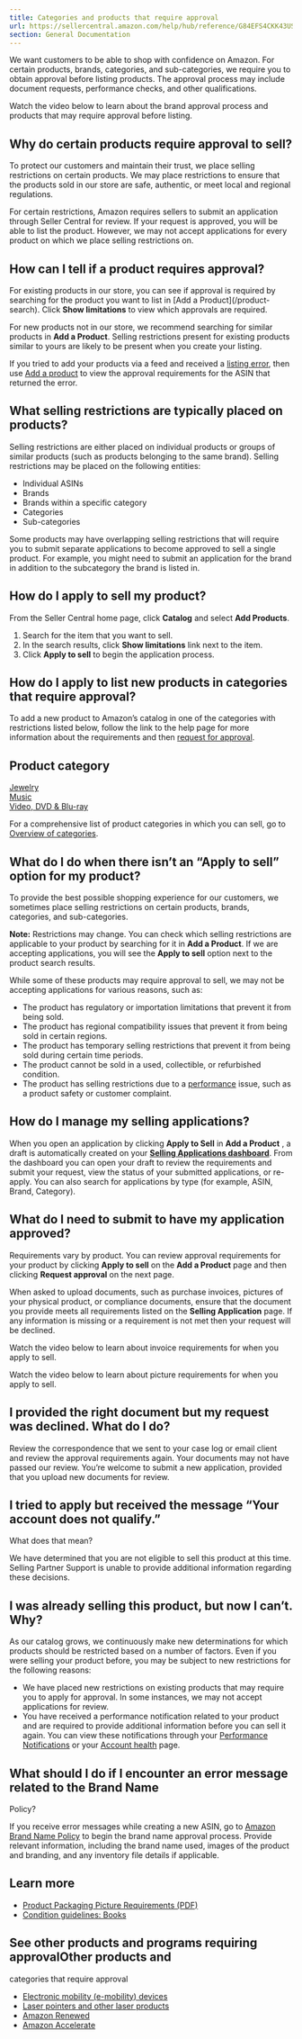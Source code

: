```yaml
---
title: Categories and products that require approval
url: https://sellercentral.amazon.com/help/hub/reference/G84EFS4CKK43USMF
section: General Documentation
---
```


We want customers to be able to shop with confidence on Amazon. For certain
products, brands, categories, and sub-categories, we require you to obtain
approval before listing products. The approval process may include document
requests, performance checks, and other qualifications.

Watch the video below to learn about the brand approval process and products
that may require approval before listing.

## Why do certain products require approval to sell?

To protect our customers and maintain their trust, we place selling
restrictions on certain products. We may place restrictions to ensure that the
products sold in our store are safe, authentic, or meet local and regional
regulations.

For certain restrictions, Amazon requires sellers to submit an application
through Seller Central for review. If your request is approved, you will be
able to list the product. However, we may not accept applications for every
product on which we place selling restrictions on.

## How can I tell if a product requires approval?

For existing products in our store, you can see if approval is required by
searching for the product you want to list in [Add a Product](/product-
search). Click **Show limitations** to view which approvals are required.

For new products not in our store, we recommend searching for similar products
in **Add a Product**. Selling restrictions present for existing products
similar to yours are likely to be present when you create your listing.

If you tried to add your products via a feed and received a [listing
error](/gp/help/G17781), then use [Add a product](/product-search) to view the
approval requirements for the ASIN that returned the error.

## What selling restrictions are typically placed on products?

Selling restrictions are either placed on individual products or groups of
similar products (such as products belonging to the same brand). Selling
restrictions may be placed on the following entities:

  * Individual ASINs
  * Brands
  * Brands within a specific category
  * Categories
  * Sub-categories

Some products may have overlapping selling restrictions that will require you
to submit separate applications to become approved to sell a single product.
For example, you might need to submit an application for the brand in addition
to the subcategory the brand is listed in.

## How do I apply to sell my product?

From the Seller Central home page, click **Catalog** and select **Add
Products**.  

  1. Search for the item that you want to sell.
  2. In the search results, click **Show limitations** link next to the item.
  3. Click **Apply to sell** to begin the application process.

## How do I apply to list new products in categories that require approval?

To add a new product to Amazon’s catalog in one of the categories with
restrictions listed below, follow the link to the help page for more
information about the requirements and then [request for
approval](/hz/myqdashboard).

Product category  
---  
[Jewelry](https://sellercentral.amazon.com/gp/help/200332590)  
[Music](https://sellercentral.amazon.com/gp/help/202188990)  
[Video, DVD & Blu-ray](https://sellercentral.amazon.com/gp/help/201607580)  
  
For a comprehensive list of product categories in which you can sell, go to
[Overview of categories](/gp/help/G200332540).

## What do I do when there isn’t an “Apply to sell” option for my product?

To provide the best possible shopping experience for our customers, we
sometimes place selling restrictions on certain products, brands, categories,
and sub-categories.

**Note:** Restrictions may change. You can check which selling restrictions
are applicable to your product by searching for it in **Add a Product**. If we
are accepting applications, you will see the **Apply to sell** option next to
the product search results.

While some of these products may require approval to sell, we may not be
accepting applications for various reasons, such as:

  * The product has regulatory or importation limitations that prevent it from being sold.
  * The product has regional compatibility issues that prevent it from being sold in certain regions.
  * The product has temporary selling restrictions that prevent it from being sold during certain time periods.
  * The product cannot be sold in a used, collectible, or refurbished condition.
  * The product has selling restrictions due to a [performance](/performance/notifications) issue, such as a product safety or customer complaint.

## How do I manage my selling applications?

When you open an application by clicking **Apply to Sell** in **Add a
Product** , a draft is automatically created on your [**Selling Applications
dashboard**](/hz/myqdashboard). From the dashboard you can open your draft to
review the requirements and submit your request, view the status of your
submitted applications, or re-apply. You can also search for applications by
type (for example, ASIN, Brand, Category).

## What do I need to submit to have my application approved?

Requirements vary by product. You can review approval requirements for your
product by clicking **Apply to sell** on the **Add a Product** page and then
clicking **Request approval** on the next page.

When asked to upload documents, such as purchase invoices, pictures of your
physical product, or compliance documents, ensure that the document you
provide meets all requirements listed on the **Selling Application** page. If
any information is missing or a requirement is not met then your request will
be declined.

Watch the video below to learn about invoice requirements for when you apply
to sell.

Watch the video below to learn about picture requirements for when you apply
to sell.

## I provided the right document but my request was declined. What do I do?

Review the correspondence that we sent to your case log or email client and
review the approval requirements again. Your documents may not have passed our
review. You’re welcome to submit a new application, provided that you upload
new documents for review.

## I tried to apply but received the message “Your account does not qualify.”
What does that mean?

We have determined that you are not eligible to sell this product at this
time. Selling Partner Support is unable to provide additional information
regarding these decisions.

## I was already selling this product, but now I can’t. Why?

As our catalog grows, we continuously make new determinations for which
products should be restricted based on a number of factors. Even if you were
selling your product before, you may be subject to new restrictions for the
following reasons:

  * We have placed new restrictions on existing products that may require you to apply for approval. In some instances, we may not accept applications for review.
  * You have received a performance notification related to your product and are required to provide additional information before you can sell it again. You can view these notifications through your [Performance Notifications](/performance/notifications) or your [Account health](/performance/dashboard) page.

## What should I do if I encounter an error message related to the Brand Name
Policy?

If you receive error messages while creating a new ASIN, go to [Amazon Brand
Name Policy](/gp/help/G2N3GKE5SGSHWYRZ) to begin the brand name approval
process. Provide relevant information, including the brand name used, images
of the product and branding, and any inventory file details if applicable.

## Learn more

  * [Product Packaging Picture Requirements (PDF)](https://sellercentral.amazon.com/learn/courses?ref_=su_course_accordion&moduleId=6fc60eb1-e90f-49e5-9664-aa44fcea49ad&courseId=64ccd43f-756e-4944-aafb-b1e3a5cfd742&modLanguage=English)
  * [Condition guidelines: Books](/gp/help/GZBC9BLXDJVBZPAR)

##  See other products and programs requiring approvalOther products and
categories that require approval

  * [Electronic mobility (e-mobility) devices](/gp/help/GMUW6CKYLY4AP8MK)
  * [Laser pointers and other laser products](/gp/help/201689020)
  * [Amazon Renewed](/gp/help/201648580)
  * [Amazon Accelerate](/gp/help/G8DM5548X3TZMVSZ)

